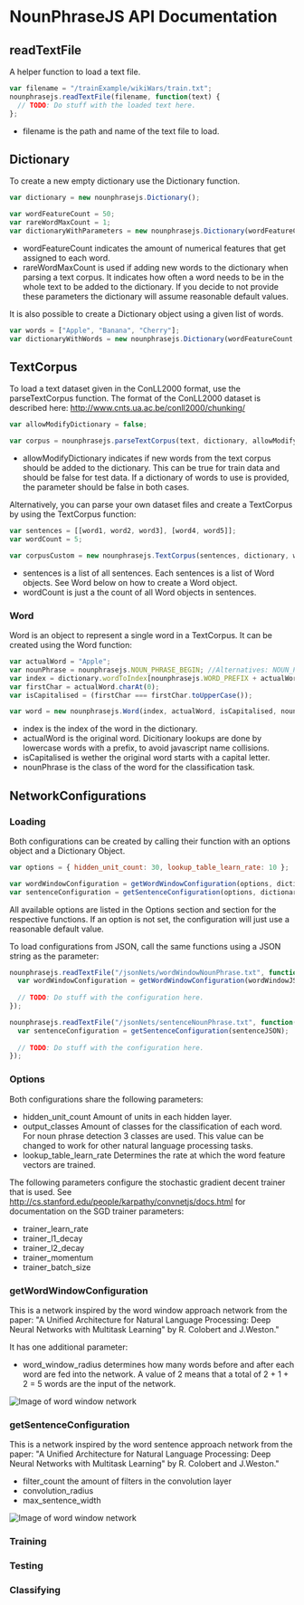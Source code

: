# NounPhraseJS API Documentation

## readTextFile

A helper function to load a text file.

```javascript
var filename = "/trainExample/wikiWars/train.txt";
nounphrasejs.readTextFile(filename, function(text) {
  // TODO: Do stuff with the loaded text here.
};
```
- filename is the path and name of the text file to load.

## Dictionary

To create a new empty dictionary use the Dictionary function.
```javascript
var dictionary = new nounphrasejs.Dictionary();

var wordFeatureCount = 50;
var rareWordMaxCount = 1;
var dictionaryWithParameters = new nounphrasejs.Dictionary(wordFeatureCount, rareWordMaxCount);
```
- wordFeatureCount indicates the amount of numerical features that get assigned to each word.
- rareWordMaxCount is used if adding new words to the dictionary when parsing a text corpus. It indicates how often a word needs to be in the whole text to be added to the dictionary.
If you decide to not provide these parameters the dictionary will assume reasonable default values.

It is also possible to create a Dictionary object using a given list of words.
```javascript
var words = ["Apple", "Banana", "Cherry"];
var dictionaryWithWords = new nounphrasejs.Dictionary(wordFeatureCount, rareWordMaxCount,);
```
## TextCorpus

To load a text dataset given in the ConLL2000 format, use the parseTextCorpus function.
The format of the ConLL2000 dataset is described here:
http://www.cnts.ua.ac.be/conll2000/chunking/

```javascript
var allowModifyDictionary = false;

var corpus = nounphrasejs.parseTextCorpus(text, dictionary, allowModifyDictionary);
```
- allowModifyDictionary indicates if new words from the text corpus should be added to the dictionary. This can be true for train data and should be false for test data. If a dictionary of words to use is provided, the parameter should be false in both cases.

Alternatively, you can parse your own dataset files and create a TextCorpus by using the TextCorpus function:
```javascript
var sentences = [[word1, word2, word3], [word4, word5]];
var wordCount = 5;

var corpusCustom = new nounphrasejs.TextCorpus(sentences, dictionary, wordCount);
```
- sentences is a list of all sentences. Each sentences is a list of Word objects. See Word below on how to create a Word object.
- wordCount is just a the count of all Word objects in sentences.

### Word

Word is an object to represent a single word in a TextCorpus. It can be created using the Word function:

```javascript
var actualWord = "Apple";
var nounPhrase = nounphrasejs.NOUN_PHRASE_BEGIN; //Alternatives: NOUN_PHRASE_INSIDE or NOUN_PHRASE_NONE
var index = dictionary.wordToIndex[nounphrasejs.WORD_PREFIX + actualWord.toLowerCase()];
var firstChar = actualWord.charAt(0);
var isCapitalised = (firstChar === firstChar.toUpperCase());

var word = new nounphrasejs.Word(index, actualWord, isCapitalised, nounPhrase);
```
- index is the index of the word in the dictionary.
- actualWord is the original word. Dicitionary lookups are done by lowercase words with a prefix, to avoid javascript name collisions.
- isCapitalised is wether the original word starts with a capital letter.
- nounPhrase is the class of the word for the classification task.
        
## NetworkConfigurations

### Loading
Both configurations can be created by calling their function with an options object and a Dictionary Object.
```javascript
var options = { hidden_unit_count: 30, lookup_table_learn_rate: 10 };

var wordWindowConfiguration = getWordWindowConfiguration(options, dictionary);
var sentenceConfiguration = getSentenceConfiguration(options, dictionary);
```
All available options are listed in the Options section and section for the respective functions. If an option is not set, the configuration will just use a reasonable default value.

To load configurations from JSON, call the same functions using a JSON string as the parameter:
```javascript
nounphrasejs.readTextFile("/jsonNets/wordWindowNounPhrase.txt", function(wordWindowJSON) {
  var wordWindowConfiguration = getWordWindowConfiguration(wordWindowJSON);
  
  // TODO: Do stuff with the configuration here.
});

nounphrasejs.readTextFile("/jsonNets/sentenceNounPhrase.txt", function(sentenceJSON) {
  var sentenceConfiguration = getSentenceConfiguration(sentenceJSON);
  
  // TODO: Do stuff with the configuration here.
});
```

### Options

Both configurations share the following parameters:
- hidden_unit_count Amount of units in each hidden layer.
- output_classes Amount of classes for the classification of each word. For noun phrase detection 3 classes are used. This value can be changed to work for other natural language processing tasks.
- lookup_table_learn_rate Determines the rate at which the word feature vectors are trained.

The following parameters configure the stochastic gradient decent trainer that is used. See http://cs.stanford.edu/people/karpathy/convnetjs/docs.html for documentation on the SGD trainer parameters:
- trainer_learn_rate
- trainer_l1_decay
- trainer_l2_decay
- trainer_momentum
- trainer_batch_size

### getWordWindowConfiguration

This is a network inspired by the word window approach network from the paper:
"A Unified Architecture for Natural Language Processing: Deep Neural Networks with Multitask Learning" by R. Colobert and J.Weston."

It has one additional parameter:

- word_window_radius determines how many words before and after each word are fed into the network. A value of 2 means that a total of 2 + 1 + 2 = 5 words are the input of the network.

![Image of word window network](http://i.imgur.com/uigYTT6.png)

### getSentenceConfiguration

This is a network inspired by the word sentence approach network from the paper:
"A Unified Architecture for Natural Language Processing: Deep Neural Networks with Multitask Learning" by R. Colobert and J.Weston."

- filter_count the amount of filters in the convolution layer
- convolution_radius
- max_sentence_width

![Image of word window network](http://i.imgur.com/R7yaK8P.png)

### Training
### Testing
### Classifying